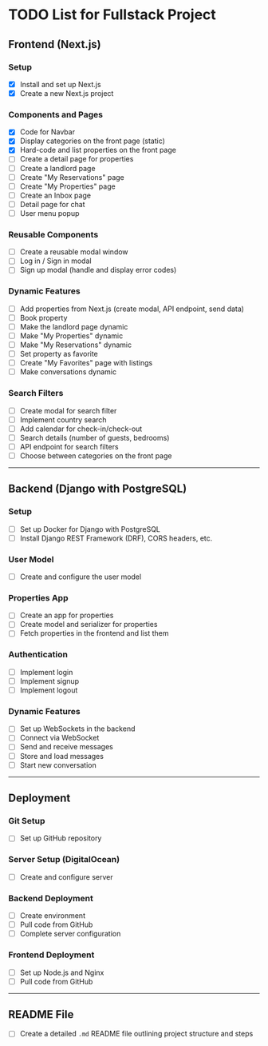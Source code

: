 # TODO List for Fullstack Project

## Frontend (Next.js)

### Setup

- [x] Install and set up Next.js
- [x] Create a new Next.js project

### Components and Pages

- [x] Code for Navbar
- [x] Display categories on the front page (static)
- [x] Hard-code and list properties on the front page
- [ ] Create a detail page for properties
- [ ] Create a landlord page
- [ ] Create "My Reservations" page
- [ ] Create "My Properties" page
- [ ] Create an Inbox page
- [ ] Detail page for chat
- [ ] User menu popup

### Reusable Components

- [ ] Create a reusable modal window
- [ ] Log in / Sign in modal
- [ ] Sign up modal (handle and display error codes)

### Dynamic Features

- [ ] Add properties from Next.js (create modal, API endpoint, send data)
- [ ] Book property
- [ ] Make the landlord page dynamic
- [ ] Make "My Properties" dynamic
- [ ] Make "My Reservations" dynamic
- [ ] Set property as favorite
- [ ] Create "My Favorites" page with listings
- [ ] Make conversations dynamic

### Search Filters

- [ ] Create modal for search filter
- [ ] Implement country search
- [ ] Add calendar for check-in/check-out
- [ ] Search details (number of guests, bedrooms)
- [ ] API endpoint for search filters
- [ ] Choose between categories on the front page

---

## Backend (Django with PostgreSQL)

### Setup

- [ ] Set up Docker for Django with PostgreSQL
- [ ] Install Django REST Framework (DRF), CORS headers, etc.

### User Model

- [ ] Create and configure the user model

### Properties App

- [ ] Create an app for properties
- [ ] Create model and serializer for properties
- [ ] Fetch properties in the frontend and list them

### Authentication

- [ ] Implement login
- [ ] Implement signup
- [ ] Implement logout

### Dynamic Features

- [ ] Set up WebSockets in the backend
- [ ] Connect via WebSocket
- [ ] Send and receive messages
- [ ] Store and load messages
- [ ] Start new conversation

---

## Deployment

### Git Setup

- [ ] Set up GitHub repository

### Server Setup (DigitalOcean)

- [ ] Create and configure server

### Backend Deployment

- [ ] Create environment
- [ ] Pull code from GitHub
- [ ] Complete server configuration

### Frontend Deployment

- [ ] Set up Node.js and Nginx
- [ ] Pull code from GitHub

---

## README File

- [ ] Create a detailed `.md` README file outlining project structure and steps
